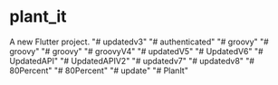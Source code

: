 # plant_it

A new Flutter project.
"# updatedv3" 
"# authenticated" 
"# groovy" 
"# groovy" 
"# groovy" 
"# groovyV4" 
"# updatedV5" 
"# UpdatedV6" 
"# UpdatedAPI" 
"# UpdatedAPIV2" 
"# updatedv7" 
"# updatedv8" 
"# 80Percent" 
"# 80Percent" 
"# update" 
"# PlanIt" 
